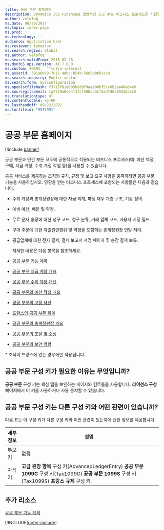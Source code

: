 ```yaml
---
title: 공공 부문 홈페이지
description: Dynamics 365 Finance는 일반적인 공공 부문 비즈니스 프로세스를 지원합니다. 이러한 프로세스에는 예산 책정, 구매, 지급 계정 및 수취 계정 작업이 포함됩니다.
author: velofog
ms.date: 06/20/2017
ms.topic: index-page
ms.prod: ''
ms.technology: ''
audience: Application User
ms.reviewer: twheeloc
ms.search.region: Global
ms.author: velofog
ms.search.validFrom: 2016-02-28
ms.dyn365.ops.version: AX 7.0.0
ms.custom: 20691,  ""intro-internal
ms.assetid: 391a6899-7011-40bc-b54b-5665b06bcecb
ms.search.industry: Public sector
ms.search.form: SysConfiguration
ms.openlocfilehash: f3715fb1e685b0d9f9aee0dbf5cc6b2aa46a64e9
ms.sourcegitcommit: 1a7729a6ce4f3fcf68bdc4cfdad746a5553da3c5
ms.translationtype: HT
ms.contentlocale: ko-KR
ms.lasthandoff: 09/22/2022
ms.locfileid: "9572991"
---
```

# <a name="public-sector-home-page"></a>공공 부문 홈페이지

[!include [banner](../includes/banner.md)]

공공 부문과 민간 부문 모두에 공통적으로 적용되는 비즈니스 프로세스(예: 예산 책정, 구매, 지급 계정, 수취 계정 작업 등)를 사용할 수 있습니다. 

공공 서비스를 제공하는 조직의 규칙, 규정 및 보고 요구 사항을 충족하려면 공공 부문 기능을 사용하십시오. 영향을 받는 비즈니스 프로세스에 포함되는 사항들은 다음과 같습니다. 

- 수취 계정과 총계정원장에 대한 자금 회계, 파생 재무 계층 구조, 기장 정의.
- 예비 예산, 배분 및 약정.
- 무료 문자 송장에 대한 청구 코드, 청구 분류, 거래 업체 코드, 사용자 지정 필드.
- 구매 주문에 대한 지출원인행위 및 약정을 포함하는 총계정원장 연말 처리.
- 공급업체에 대한 전자 결제, 결제 보고서 서명 페이지 및 송장 결제 보류.

  자세한 내용은 다음 항목을 참조하세요.

- [공공 부문 기능 계획](plan-public-sector-functionality.md)
- [공공 부문 지급 계정 개요](accounts-payable-public-sector.md)
- [공공 부문 수취 계정 개요](accounts-receivable-public-sector.md)
- [공공 부문의 예산 작성 개요](budgeting-public-sector.md)
- [공공 부문의 고정 자산](fixed-asset-public-sector.md)
- [프랑스의 공공 부문 회계](../localizations/emea-fra-public-sector-accounting.md)
- [공공 부문의 총계정원장 개요](general-ledger-public-sector.md)
- [공공 부문의 조달 및 소싱](procurement-sourcing-public-sector.md)
- [공공 부문의 보안 역할](security-roles-public-sector.md)

\* 조직이 프랑스에 있는 경우에만 적용됩니다.

## <a name="why-do-i-need-the-public-sector-configuration-key"></a>공공 부문 구성 키가 필요한 이유는 무엇입니까?
**공공 부문** 구성 키는 핵심 앱을 보완하는 페이지와 컨트롤을 사용합니다. **라이선스 구성** 페이지에서 이 키를 사용하거나 사용 중지할 수 있습니다.

## <a name="how-does-the-public-sector-configuration-key-relate-to-other-configuration-keys"></a>공공 부문 구성 키는 다른 구성 키와 어떤 관련이 있습니까?
다음 표는 이 구성 키가 다른 구성 키와 어떤 관련이 있는지에 관한 정보를 제공합니다.

|   **세부 정보**         |              **설명**                                                                                                                                                                                        |
|------------|---------------------------------------------------------------------------------------------------------------------------------------------------------------------------------------------------------------------|
| 부모 키 | 없음                                                                                                                                                                                                                |
| 자식 키 | **고급 원장 항목** 구성 키(AdvancedLedgerEntry) **공공 부문 1099G** 구성 키(Tax1099G) **공공 부문 1099S** 구성 키(Tax1099S) **프랑스 규제** 구성 키 |


## <a name="additional-resources"></a>추가 리소스

[공공 부문 기능 계획](plan-public-sector-functionality.md)





[!INCLUDE[footer-include](../../includes/footer-banner.md)]
